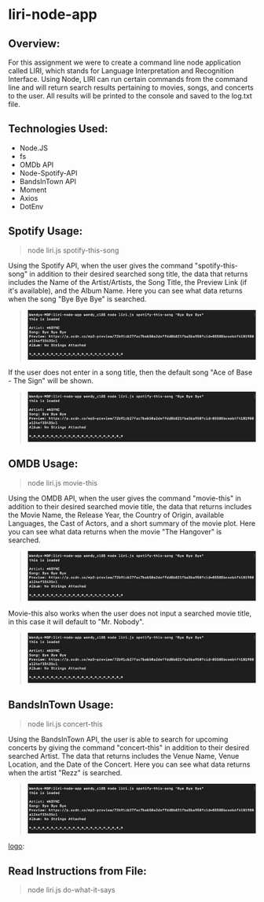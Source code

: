 # liri-node-app

## Overview:

For this assignment we were to create a command line node application called LIRI, which stands for Language Interpretation and Recognition Interface. Using Node, LIRI can run certain commands from the command line and will return search results pertaining to movies, songs, and concerts to the user. All results will be printed to the console and saved to the log.txt file.

## Technologies Used:

- Node.JS
- fs
- OMDb API
- Node-Spotify-API
- BandsInTown API
- Moment
- Axios
- DotEnv

## Spotify Usage:

> node liri.js spotify-this-song

Using the Spotify API, when the user gives the command "spotify-this-song" in addition to their desired searched song title, the data that returns includes the Name of the Artist/Artists, the Song Title, the Preview Link (if it's available), and the Album Name. Here you can see what data returns when the song "Bye Bye Bye" is searched.

> ![alt text][logo]

[logo]: https://github.com/babivokalz/liri-node-app/blob/master/screenshots/Spotify%20-%20Song%20Search.png "Searched Song"

If the user does not enter in a song title, then the default song "Ace of Base - The Sign" will be shown.
> ![alt text][logo]

[logo]: https://github.com/babivokalz/liri-node-app/blob/master/screenshots/Spotify%20-%20No%20Song%20Name.png "No Song Searched"

## OMDB Usage:

> node liri.js movie-this

Using the OMDB API, when the user gives the command "movie-this" in addition to their desired searched movie title, the data that returns includes the Movie Name, the Release Year, the Country of Origin, available Languages, the Cast of Actors, and a short summary of the movie plot. Here you can see what data returns when the movie "The Hangover" is searched.

> ![alt text][logo]

[logo]: https://github.com/babivokalz/liri-node-app/blob/master/screenshots/OMDB%20-%20Movie%20Search.png "The Hangover"

Movie-this also works when the user does not input a searched movie title, in this case it will default to "Mr. Nobody". 

> ![alt text][logo]

[logo]: https://github.com/babivokalz/liri-node-app/blob/master/screenshots/OMDB%20-%20No%20Movie%20Name.png "No Movie Name"

## BandsInTown Usage:

> node liri.js concert-this

Using the BandsInTown API, the user is able to search for upcoming concerts by giving the command "concert-this" in addition to their desired searched Artist. The data that returns includes the Venue Name, Venue Location, and the Date of the Concert. Here you can see what data returns when the artist "Rezz" is searched.

> ![alt text][logo]

[logo]: 

## Read Instructions from File:

> node liri.js do-what-it-says
